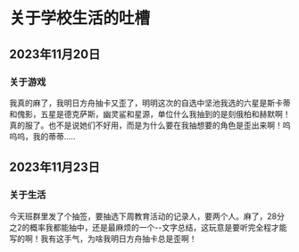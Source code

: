 # 关于学校生活的吐槽

## 2023年11月20日

### 关于游戏

我真的麻了，我明日方舟抽卡又歪了，明明这次的自选中坚池我选的六星是斯卡蒂和傀影，五星是德克萨斯，幽灵鲨和星源，单位什么我抽到的是刻俄柏和赫默啊！真的服了。也不是说她们不好用，而是为什么要在我抽想要的角色是歪出来啊！呜呜呜，我的蒂蒂.....

## 2023年11月23日

### 关于生活

今天班群里发了个抽签，要抽选下周教育活动的记录人，要两个人。麻了，28分之2的概率我都能抽中，还是最麻烦的一个--文字总结，这玩意是要听完全程才能写的啊！我有这手气，为啥我明日方舟抽卡总是歪啊！